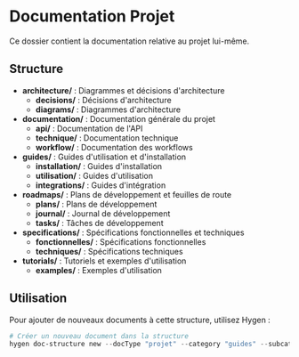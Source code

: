 # Documentation Projet

Ce dossier contient la documentation relative au projet lui-même.

## Structure

- **architecture/** : Diagrammes et décisions d'architecture
  - **decisions/** : Décisions d'architecture
  - **diagrams/** : Diagrammes d'architecture
- **documentation/** : Documentation générale du projet
  - **api/** : Documentation de l'API
  - **technique/** : Documentation technique
  - **workflow/** : Documentation des workflows
- **guides/** : Guides d'utilisation et d'installation
  - **installation/** : Guides d'installation
  - **utilisation/** : Guides d'utilisation
  - **integrations/** : Guides d'intégration
- **roadmaps/** : Plans de développement et feuilles de route
  - **plans/** : Plans de développement
  - **journal/** : Journal de développement
  - **tasks/** : Tâches de développement
- **specifications/** : Spécifications fonctionnelles et techniques
  - **fonctionnelles/** : Spécifications fonctionnelles
  - **techniques/** : Spécifications techniques
- **tutorials/** : Tutoriels et exemples d'utilisation
  - **examples/** : Exemples d'utilisation

## Utilisation

Pour ajouter de nouveaux documents à cette structure, utilisez Hygen :

```powershell
# Créer un nouveau document dans la structure
hygen doc-structure new --docType "projet" --category "guides" --subcategory "installation"
```
